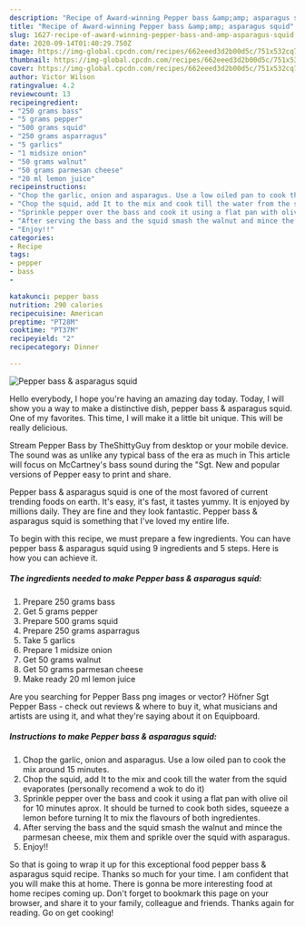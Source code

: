 ```yaml
---
description: "Recipe of Award-winning Pepper bass &amp;amp; asparagus squid"
title: "Recipe of Award-winning Pepper bass &amp;amp; asparagus squid"
slug: 1627-recipe-of-award-winning-pepper-bass-and-amp-asparagus-squid
date: 2020-09-14T01:40:29.750Z
image: https://img-global.cpcdn.com/recipes/662eeed3d2b00d5c/751x532cq70/pepper-bass-asparagus-squid-recipe-main-photo.jpg
thumbnail: https://img-global.cpcdn.com/recipes/662eeed3d2b00d5c/751x532cq70/pepper-bass-asparagus-squid-recipe-main-photo.jpg
cover: https://img-global.cpcdn.com/recipes/662eeed3d2b00d5c/751x532cq70/pepper-bass-asparagus-squid-recipe-main-photo.jpg
author: Victor Wilson
ratingvalue: 4.2
reviewcount: 13
recipeingredient:
- "250 grams bass"
- "5 grams pepper"
- "500 grams squid"
- "250 grams asparragus"
- "5 garlics"
- "1 midsize onion"
- "50 grams walnut"
- "50 grams parmesan cheese"
- "20 ml lemon juice"
recipeinstructions:
- "Chop the garlic, onion and asparagus. Use a low oiled pan to cook the mix around 15 minutes."
- "Chop the squid, add It to the mix and cook till the water from the squid evaporates (personally recomend a wok to do it)"
- "Sprinkle pepper over the bass and cook it using a flat pan with olive oil for 10 minutes aprox. It should be turned to cook both sides, squeeze a lemon before turning It to mix the flavours of both ingredientes."
- "After serving the bass and the squid smash the walnut and mince the parmesan cheese, mix them and sprikle over the squid with asparagus."
- "Enjoy!!"
categories:
- Recipe
tags:
- pepper
- bass
- 

katakunci: pepper bass  
nutrition: 290 calories
recipecuisine: American
preptime: "PT28M"
cooktime: "PT37M"
recipeyield: "2"
recipecategory: Dinner

---
```



![Pepper bass &amp; asparagus squid](https://img-global.cpcdn.com/recipes/662eeed3d2b00d5c/751x532cq70/pepper-bass-asparagus-squid-recipe-main-photo.jpg)

Hello everybody, I hope you're having an amazing day today. Today, I will show you a way to make a distinctive dish, pepper bass &amp; asparagus squid. One of my favorites. This time, I will make it a little bit unique. This will be really delicious.

Stream Pepper Bass by TheShittyGuy from desktop or your mobile device. The sound was as unlike any typical bass of the era as much in This article will focus on McCartney&#39;s bass sound during the &#34;Sgt. New and popular versions of Pepper easy to print and share.

Pepper bass &amp; asparagus squid is one of the most favored of current trending foods on earth. It's easy, it's fast, it tastes yummy. It is enjoyed by millions daily. They are fine and they look fantastic. Pepper bass &amp; asparagus squid is something that I've loved my entire life.


To begin with this recipe, we must prepare a few ingredients. You can have pepper bass &amp; asparagus squid using 9 ingredients and 5 steps. Here is how you can achieve it.

<!--inarticleads1-->

##### The ingredients needed to make Pepper bass &amp; asparagus squid:

1. Prepare 250 grams bass
1. Get 5 grams pepper
1. Prepare 500 grams squid
1. Prepare 250 grams asparragus
1. Take 5 garlics
1. Prepare 1 midsize onion
1. Get 50 grams walnut
1. Get 50 grams parmesan cheese
1. Make ready 20 ml lemon juice


Are you searching for Pepper Bass png images or vector? Höfner Sgt Pepper Bass - check out reviews &amp; where to buy it, what musicians and artists are using it, and what they&#39;re saying about it on Equipboard. 

<!--inarticleads2-->

##### Instructions to make Pepper bass &amp; asparagus squid:

1. Chop the garlic, onion and asparagus. Use a low oiled pan to cook the mix around 15 minutes.
1. Chop the squid, add It to the mix and cook till the water from the squid evaporates (personally recomend a wok to do it)
1. Sprinkle pepper over the bass and cook it using a flat pan with olive oil for 10 minutes aprox. It should be turned to cook both sides, squeeze a lemon before turning It to mix the flavours of both ingredientes.
1. After serving the bass and the squid smash the walnut and mince the parmesan cheese, mix them and sprikle over the squid with asparagus.
1. Enjoy!!




So that is going to wrap it up for this exceptional food pepper bass &amp; asparagus squid recipe. Thanks so much for your time. I am confident that you will make this at home. There is gonna be more interesting food at home recipes coming up. Don't forget to bookmark this page on your browser, and share it to your family, colleague and friends. Thanks again for reading. Go on get cooking!
